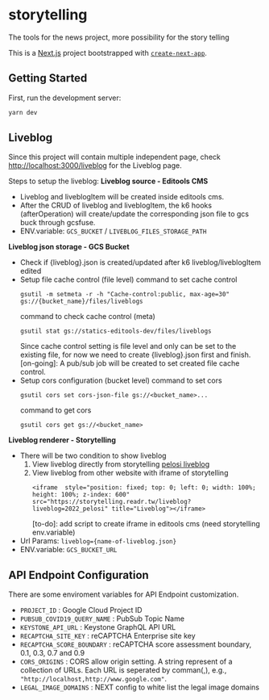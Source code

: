 # storytelling
The tools for the news project, more possibility for the story telling

This is a [Next.js](https://nextjs.org/) project bootstrapped with [`create-next-app`](https://github.com/vercel/next.js/tree/canary/packages/create-next-app).

## Getting Started

First, run the development server:

```bash
yarn dev
```

## Liveblog

Since this project will contain multiple independent page, check [http://localhost:3000/liveblog](http://localhost:3000) for the Liveblog page.

Steps to setup the liveblog:
**Liveblog source - Editools CMS**
- Liveblog and liveblogItem will be created inside editools cms.
- After the CRUD of liveblog and liveblogItem, the k6 hooks (afterOperation) will create/update the corresponding json file to gcs buck through gcsfuse.
- ENV.variable: `GCS_BUCKET` / `LIVEBLOG_FILES_STORAGE_PATH`

**Liveblog json storage - GCS Bucket**
-  Check if {liveblog}.json is created/updated after k6 liveblog/liveblogItem edited
-  Setup file cache control (file level)
    command to set cache control
    ```
    gsutil -m setmeta -r -h "Cache-control:public, max-age=30" gs://{bucket_name}/files/liveblogs
    ```
    command to check cache control (meta)
    ```
    gsutil stat gs://statics-editools-dev/files/liveblogs
    ```
    Since cache control setting is file level and only can be set to the existing file,
    for now we need to create {liveblog}.json first and finish.
    [on-going]: A pub/sub job will be created to set created file cache control.
-  Setup cors configuration (bucket level)
    command to set cors
    ```
    gsutil cors set cors-json-file gs://<bucket_name>...
    ```
    command to get cors
    ```
    gsutil cors get gs://<bucket_name>
    ```

**Liveblog renderer - Storytelling**
- There will be two condition to show liveblog
    1. View liveblog directly from storytelling
        [pelosi liveblog](https://storytelling.readr.tw/liveblog?liveblog=2022_pelosi)
    2. View liveblog from other website with iframe of storytelling
        ```
        <iframe  style="position: fixed; top: 0; left: 0; width: 100%; height: 100%; z-index: 600" src="https://storytelling.readr.tw/liveblog?liveblog=2022_pelosi" title="Liveblog"></iframe>
        ```
        [to-do]: add script to create iframe in editools cms (need storytelling env.variable)
- Url Params: `liveblog={name-of-liveblog.json}`
- ENV.variable: `GCS_BUCKET_URL` 

## API Endpoint Configuration

There are some enviroment variables for API Endpoint customization.

* `PROJECT_ID` : Google Cloud Project ID
* `PUBSUB_COVID19_QUERY_NAME` : PubSub Topic Name
* `KEYSTONE_API_URL` : Keystone GraphQL API URL
* `RECAPTCHA_SITE_KEY` : reCAPTCHA Enterprise site key
* `RECAPTCHA_SCORE_BOUNDARY` : reCAPTCHA score assessment boundary, 0.1, 0.3, 0.7 and 0.9
* `CORS_ORIGINS` : CORS allow origin setting.  A string represent of a collection of URLs.  Each URL is seperated by comman(,), e.g., `"http://localhost,http://www.google.com"`.
* `LEGAL_IMAGE_DOMAINS` : NEXT config to white list the legal image domains
